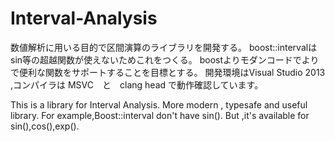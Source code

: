 Interval-Analysis
=================
数値解析に用いる目的で区間演算のライブラリを開発する。
boost::intervalはsin等の超越関数が使えないためこれをつくる。
boostよりモダンコードでよりで便利な関数をサポートすることを目標とする。
開発環境はVisual Studio 2013 ,コンパイラは MSVC　と　clang head
で動作確認しています。

This is a library for Interval Analysis.
More modern , typesafe and useful library.
For example,Boost::interval don't have sin().
But ,it's available for sin(),cos(),exp().

